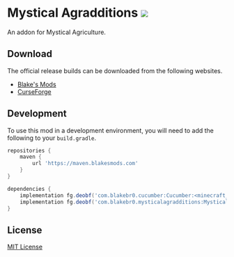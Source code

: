 # Mystical Agradditions [![](http://cf.way2muchnoise.eu/full_256247_downloads.svg)](https://minecraft.curseforge.com/projects/mystical-agradditions)
An addon for Mystical Agriculture.

## Download

The official release builds can be downloaded from the following websites.

- [Blake's Mods](https://blakesmods.com/mystical-agradditions/download)
- [CurseForge](https://www.curseforge.com/minecraft/mc-mods/mystical-agradditions)

## Development

To use this mod in a development environment, you will need to add the following to your `build.gradle`.

```groovy
repositories {
    maven {
        url 'https://maven.blakesmods.com'
    }
}

dependencies {
    implementation fg.deobf('com.blakebr0.cucumber:Cucumber:<minecraft_version>-<mod_version>')
    implementation fg.deobf('com.blakebr0.mysticalagradditions:MysticalAgradditions:<minecraft_version>-<mod_version>')
}
```

## License

[MIT License](./LICENSE)
